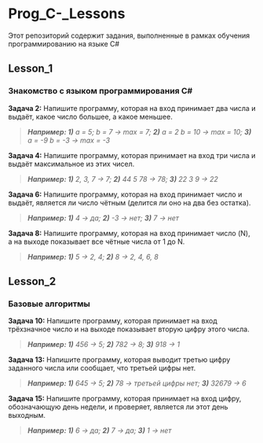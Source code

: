 # Prog_C-_Lessons
Этот репозиторий содержит задания, выполненные в рамках обучения программированию на языке С#

## Lesson_1
### Знакомство с языком программирования С#
**Задача 2:** Напишите программу, которая на вход принимает два числа и выдаёт, какое число большее, а какое меньшее.
> _**Например: 1)** a = 5; b = 7 -> max = 7;   **2)** a = 2 b = 10 -> max = 10;  **3)** a = -9 b = -3 -> max = -3_

**Задача 4:** Напишите программу, которая принимает на вход три числа и выдаёт максимальное из этих чисел.
> _**Например: 1)** 2, 3, 7 -> 7; **2)** 44 5 78 -> 78; **3)** 22 3 9 -> 22_

**Задача 6:** Напишите программу, которая на вход принимает число и выдаёт, является ли число чётным (делится ли оно на два без остатка).
> _**Например: 1)** 4 -> да; **2)** -3 -> нет; **3)** 7 -> нет_

**Задача 8:** Напишите программу, которая на вход принимает число (N), а на выходе показывает все чётные числа от 1 до N.
> _**Например: 1)** 5 -> 2, 4; **2)** 8 -> 2, 4, 6, 8_

## Lesson_2
### Базовые алгоритмы
**Задача 10:** Напишите программу, которая принимает на вход трёхзначное число и на выходе показывает вторую цифру этого числа.
> _**Например: 1)** 456 -> 5; **2)** 782 -> 8; **3)** 918 -> 1_

**Задача 13:** Напишите программу, которая выводит третью цифру заданного числа или сообщает, что третьей цифры нет.
> _**Например: 1)** 645 -> 5; **2)** 78 -> третьей цифры нет; **3)** 32679 -> 6_

**Задача 15:** Напишите программу, которая принимает на вход цифру, обозначающую день недели, и проверяет, является ли этот день выходным.
> _**Например: 1)** 6 -> да; **2)** 7 -> да; **3)** 1 -> нет_
